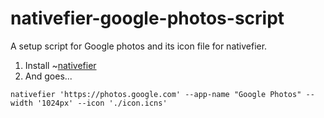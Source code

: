 # nativefier-google-photos-script
A setup script for Google photos and its icon file for nativefier.


1. Install ~[nativefier](https://github.com/jiahaog/nativefier)
2. And goes...
```
nativefier 'https://photos.google.com' --app-name "Google Photos" --width '1024px' --icon './icon.icns'
```